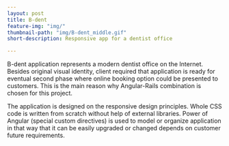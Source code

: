 ```yaml
---
layout: post
title: B-dent
feature-img: "img/"
thumbnail-path: "img/B-dent_middle.gif"
short-description: Responsive app for a dentist office

---
```

B-dent application represents a modern dentist office on the Internet. Besides original visual identity, client required that application is ready for eventual second phase where online booking option could be presented to customers. This is the main reason why Angular-Rails combination is chosen for this project.  

The application is designed on the responsive design principles. Whole CSS code is written from scratch without help of external libraries. Power of Angular (special custom directives) is used to model or organize application in that way that it can be easily upgraded or changed depends on customer future requirements.
